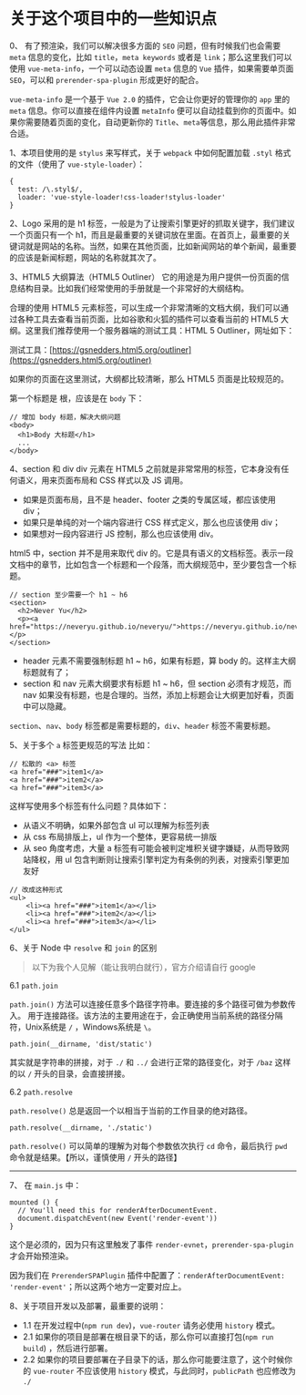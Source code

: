 # 关于这个项目中的一些知识点

0、 有了预渲染，我们可以解决很多方面的 `SEO` 问题，但有时候我们也会需要 `meta` 信息的变化，比如 `title`，`meta keywords` 或者是 `link`；那么这里我们可以使用 `vue-meta-info`，一个可以动态设置 `meta` 信息的 `Vue` 插件，如果需要单页面 `SEO`，可以和 `prerender-spa-plugin` 形成更好的配合。

`vue-meta-info` 是一个基于 `Vue 2.0` 的插件，它会让你更好的管理你的 `app` 里的 `meta` 信息。你可以直接在组件内设置 `metaInfo` 便可以自动挂载到你的页面中。如果你需要随着页面的变化，自动更新你的 `Title`、`meta`等信息，那么用此插件非常合适。

1、本项目使用的是 `stylus` 来写样式，关于 `webpack` 中如何配置加载 `.styl` 格式的文件（使用了 `vue-style-loader`）：
```
{
  test: /\.styl$/,
  loader: 'vue-style-loader!css-loader!stylus-loader'
}
```

2、Logo 采用的是 h1 标签，一般是为了让搜索引擎更好的抓取关键字，我们建议一个页面只有一个 h1，而且是最重要的关键词放在里面。在首页上，最重要的关键词就是网站的名称。当然，如果在其他页面，比如新闻网站的单个新闻，最重要的应该是新闻标题，网站的名称就其次了。

3、HTML5 大纲算法（HTML5 Outliner）
它的用途是为用户提供一份页面的信息结构目录。比如我们经常使用的手册就是一个非常好的大纲结构。

合理的使用 HTML5 元素标签，可以生成一个非常清晰的文档大纲，我们可以通过各种工具去查看当前页面，比如谷歌和火狐的插件可以查看当前的 HTML5 大纲。这里我们推荐使用一个服务器端的测试工具：HTML 5 Outliner，网址如下：

测试工具：[https://gsnedders.html5.org/outliner](https://gsnedders.html5.org/outliner)

如果你的页面在这里测试，大纲都比较清晰，那么 HTML5 页面是比较规范的。

第一个标题是 根，应该是在 `body` 下：

```
// 增加 body 标题，解决大纲问题
<body>
  <h1>Body 大标题</h1>
  ...
</body>
```

4、section 和 div
div 元素在 HTML5 之前就是非常常用的标签，它本身没有任何语义，用来页面布局和 CSS 样式以及 JS 调用。

- 如果是页面布局，且不是 header、footer 之类的专属区域，都应该使用 div；
- 如果只是单纯的对一个端内容进行 CSS 样式定义，那么也应该使用 div；
- 如果想对一段内容进行 JS 控制，那么也应该使用 div。

html5 中，section 并不是用来取代 div 的。它是具有语义的文档标签。表示一段文档中的章节，比如包含一个标题和一个段落，而大纲规范中，至少要包含一个标题。

```
// section 至少需要一个 h1 ~ h6
<section>
  <h2>Never Yu</h2>
  <p><a href="https://neveryu.github.io/neveryu/">https://neveryu.github.io/neveryu/</a></p>
</section>
```

- header 元素不需要强制标题 h1 ~ h6，如果有标题，算 body 的。这样主大纲标题就有了；
- section 和 nav 元素大纲要求有标题 h1 ~ h6，但 section 必须有才规范，而 nav 如果没有标题，也是合理的。当然，添加上标题会让大纲更加好看，页面中可以隐藏。


`section`、`nav`、`body` 标签都是需要标题的，`div`、`header` 标签不需要标题。

5、关于多个 `a` 标签更规范的写法
比如：
```
// 松散的 <a> 标签
<a href="###">item1</a>
<a href="###">item2</a>
<a href="###">item3</a>
```
这样写使用多个标签有什么问题？具体如下：

- 从语义不明确，如果外部包含 ul 可以理解为标签列表
- 从 css 布局排版上，ul 作为一个整体，更容易统一排版
- 从 seo 角度考虑，大量 a 标签有可能会被判定堆积关键字嫌疑，从而导致网站降权，用 ul 包含判断则让搜索引擎判定为有条例的列表，对搜索引擎更加友好

```
// 改成这种形式
<ul>
    <li><a href="###">item1</a></li>
    <li><a href="###">item2</a></li>
    <li><a href="###">item3</a></li>
</ul>
```

6、关于 Node 中 `resolve` 和 `join` 的区别

> 以下为我个人见解（能让我明白就行），官方介绍请自行 google

6.1 `path.join`

`path.join()` 方法可以连接任意多个路径字符串。要连接的多个路径可做为参数传入。
用于连接路径。该方法的主要用途在于，会正确使用当前系统的路径分隔符，Unix系统是 `/` ，Windows系统是 `\`。

```
path.join(__dirname, 'dist/static')
```

其实就是字符串的拼接，对于 `./` 和 `../` 会进行正常的路径变化，对于 `/baz` 这样的以 `/` 开头的目录，会直接拼接。

6.2 `path.resolve`

`path.resolve()` 总是返回一个以相当于当前的工作目录的绝对路径。

```
path.resolve(__dirname, './static')
```

`path.resolve()` 可以简单的理解为对每个参数依次执行 `cd` 命令，最后执行 `pwd` 命令就是结果。【所以，谨慎使用 `/` 开头的路径】

---

7、
在 `main.js` 中：
```
mounted () {
  // You'll need this for renderAfterDocumentEvent.
  document.dispatchEvent(new Event('render-event'))
}
```
这个是必须的，因为只有这里触发了事件 `render-evnet`，`prerender-spa-plugin` 才会开始预渲染。

因为我们在 `PrerenderSPAPlugin` 插件中配置了：`renderAfterDocumentEvent: 'render-event'`；所以这两个地方一定要对应上。

8、关于项目开发以及部署，最重要的说明：

- 1.1 在开发过程中(`npm run dev`)，`vue-router` 请务必使用 `history` 模式。
- 2.1 如果你的项目是部署在根目录下的话，那么你可以直接打包(`npm run build`)
，然后进行部署。
- 2.2 如果你的项目要部署在子目录下的话，那么你可能要注意了，这个时候你的 `vue-router` 不应该使用 `history` 模式，与此同时，`publicPath` 也应修改为 `./`